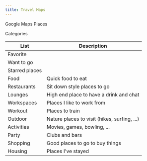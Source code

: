 ```yaml
---
title: Travel Maps
---
```


Google Maps Places

Categories

List | Description
---|---
Favorite |
Want to go |
Starred places |
Food | Quick food to eat
Restaurants | Sit down style places to go
Lounges | High end place to have a drink and chat
Workspaces | Places I like to work from
Workout | Places to train
Outdoor | Nature places to visit (hikes, surfing, ...)
Activities | Movies, games, bowling, ...
Party | Clubs and bars
Shopping | Good places to go to buy things
Housing | Places I've stayed
